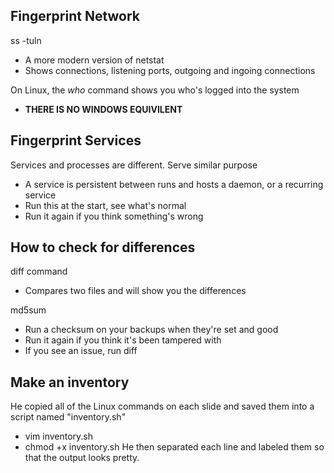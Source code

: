
## Fingerprint Network
ss -tuln
- A more modern version of netstat 
- Shows connections, listening ports, outgoing and ingoing connections


On Linux, the *who* command shows you who's logged into the system
- **THERE IS NO WINDOWS EQUIVILENT**

## Fingerprint Services
Services and processes are different. Serve similar purpose
- A service is persistent between runs and hosts a daemon, or a recurring service
- Run this at the start, see what's normal
- Run it again if you think something's wrong
## How to check for differences
diff command
- Compares two files and will show you the differences

md5sum
- Run a checksum on your backups when they're set and good
- Run it again if you think it's been tampered with
- If you see an issue, run diff

## Make an inventory
He copied all of the Linux commands on each slide and saved them into a script named "inventory.sh"
- vim inventory.sh
- chmod +x inventory.sh
He then separated each line and labeled them so that the output looks pretty. 